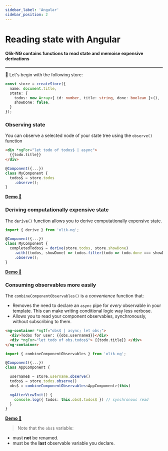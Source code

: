 ```yaml
---
sidebar_label: 'Angular'
sidebar_position: 2
---
```


# Reading state with Angular

#### Olik-NG contains functions to read state and memoise expensive derivations  

---

🥚 Let's begin with the following store:
```ts
const store = createStore({
  name: document.title,
  state: {
    todos: new Array<{ id: number, title: string, done: boolean }>(),
    showDone: false,
  }
});
```

### Observing state
You can observe a selected node of your state tree using the `observe()` function
```html
<div *ngFor="let todo of todos$ | async">
  {{todo.title}}
</div>
```
```ts {4}
@Component({...})
class MyComponent {
  todos$ = store.todos
    .observe();
}
```
[**Demo 🥚**](https://codesandbox.io/s/olik-ng-read-iwyd3?file=/src/app/app.component.ts)

### Deriving computationally expensive state
The `derive()` function allows you to derive computationally expensive state.
```ts {5-7}
import { derive } from 'olik-ng';

@Component({...})
class MyComponent {
  completedTodos$ = derive(store.todos, store.showDone)
    .with((todos, showDone) => todos.filter(todo => todo.done === showDone))
    .observe();
}
```
[**Demo 🥚**](https://codesandbox.io/s/olik-ng-memoise-supgo?file=/src/app/app.component.ts)

### Consuming observables more easily
The `combineComponentObservables()` is a *convenience* function that:
* Removes the need to declare an `async` pipe for *every* observable in your template. This can make writing conditional logic way less verbose.
* Allows you to read your component observables, synchronously, without subscribing to them.  

```html {1}
<ng-container *ngIf="obs$ | async; let obs;">
  <div>Todos for user: {{obs.username$}}</div>
  <div *ngFor="let todo of obs.todos$"> {{todo.title}} </div>
</ng-container>
```
```ts {8,11}
import { combineComponentObservables } from 'olik-ng';

@Component({...})
class AppComponent {

  username$ = store.username.observe()
  todos$ = store.todos.observe()
  obs$ = combineComponentObservables<AppComponent>(this)

  ngAfterViewInit() {
    console.log({ todos: this.obs$.todos$ }) // synchronous read
  }
}
```
[**Demo 🥚**](https://codesandbox.io/s/olik-ng-combinecomponentobservables-trh42?file=/src/app/app.component.ts)

> Note that the `obs$` variable:
* must **not** be renamed.
* must be the **last** observable variable you declare.